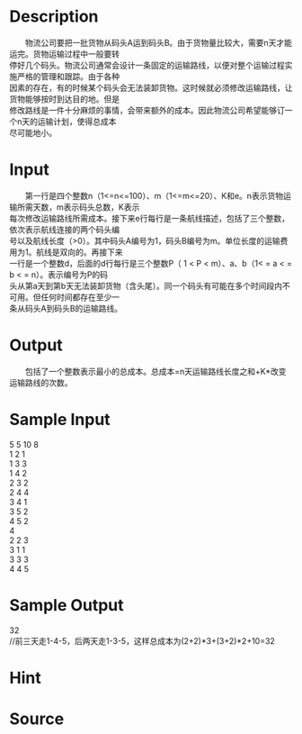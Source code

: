 
# Description

<div class="content"><p>　　物流公司要把一批货物从码头A运到码头B。由于货物量比较大，需要n天才能运完。货物运输过程中一般要转<br/>
停好几个码头。物流公司通常会设计一条固定的运输路线，以便对整个运输过程实施严格的管理和跟踪。由于各种<br/>
因素的存在，有的时候某个码头会无法装卸货物。这时候就必须修改运输路线，让货物能够按时到达目的地。但是<br/>
修改路线是一件十分麻烦的事情，会带来额外的成本。因此物流公司希望能够订一个n天的运输计划，使得总成本<br/>
尽可能地小。</p></div>

# Input

<div class="content"><p>　　第一行是四个整数n（1&lt;=n&lt;=100）、m（1&lt;=m&lt;=20）、K和e。n表示货物运输所需天数，m表示码头总数，K表示<br/>
每次修改运输路线所需成本。接下来e行每行是一条航线描述，包括了三个整数，依次表示航线连接的两个码头编<br/>
号以及航线长度（&gt;0）。其中码头A编号为1，码头B编号为m。单位长度的运输费用为1。航线是双向的。再接下来<br/>
一行是一个整数d，后面的d行每行是三个整数P（ 1 &lt; P &lt; m）、a、b（1&lt; = a &lt; = b &lt; = n）。表示编号为P的码<br/>
头从第a天到第b天无法装卸货物（含头尾）。同一个码头有可能在多个时间段内不可用。但任何时间都存在至少一<br/>
条从码头A到码头B的运输路线。</p></div>

# Output

<div class="content"><p>　　包括了一个整数表示最小的总成本。总成本=n天运输路线长度之和+K*改变运输路线的次数。</p></div>

# Sample Input

<div class="content"><span class="sampledata">5 5 10 8<br/>
1 2 1<br/>
1 3 3<br/>
1 4 2<br/>
2 3 2<br/>
2 4 4<br/>
3 4 1<br/>
3 5 2<br/>
4 5 2<br/>
4<br/>
2 2 3<br/>
3 1 1             <br/>
3 3 3<br/>
4 4 5<br/>
</span></div>

# Sample Output

<div class="content"><span class="sampledata">32<br/>
//前三天走1-4-5，后两天走1-3-5，这样总成本为(2+2)*3+(3+2)*2+10=32</span></div>

# Hint

<div class="content"><p></p><p><span style="font-size: medium"> </span></p><p></p></div>

# Source

<div class="content"><p><a href="problemset.php?search="></a></p></div>

